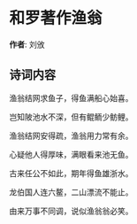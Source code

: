 # 和罗著作渔翁

**作者**: 刘攽

## 诗词内容

渔翁结网求鱼子，得鱼满船心始喜。

岂知陂池水不深，但有鲲鲕少鲂鲤。

渔翁结网安得疏，渔翁用力常有余。

心疑他人得厚味，满眼看来池无鱼。

古来任公不如此，期年得鱼雄浙水。

龙伯国人连六鳌，二山漂流不能止。

由来万事不同调，说似渔翁翁必笑。

